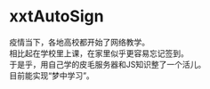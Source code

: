 # xxtAutoSign

疫情当下，各地高校都开始了网络教学。
<br>相比起在学校里上课，在家里似乎更容易忘记签到。<br>
于是乎，用自己学的皮毛服务器和JS知识整了一个活儿。<br>
目前能实现“梦中学习”。
